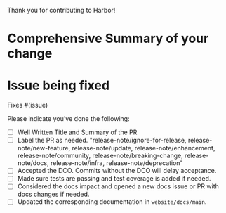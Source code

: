 Thank you for contributing to Harbor!

# Comprehensive Summary of your change

# Issue being fixed
Fixes #(issue)

Please indicate you've done the following:
- [ ] Well Written Title and Summary of the PR
- [ ] Label the PR as needed. "release-note/ignore-for-release, release-note/new-feature, release-note/update, release-note/enhancement, release-note/community, release-note/breaking-change, release-note/docs, release-note/infra, release-note/deprecation"
- [ ] Accepted the DCO. Commits without the DCO will delay acceptance.
- [ ] Made sure tests are passing and test coverage is added if needed.
- [ ] Considered the docs impact and opened a new docs issue or PR with docs changes if needed.
- [ ] Updated the corresponding documentation in `website/docs/main`.